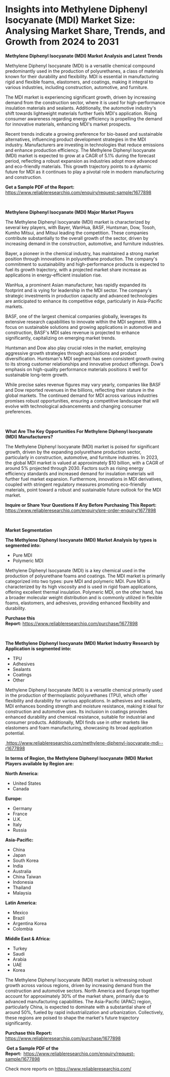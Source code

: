 <p><h1>Insights into Methylene Diphenyl Isocyanate (MDI) Market Size: Analysing Market Share, Trends, and Growth from 2024 to 2031</h1></p><p><strong>Methylene Diphenyl Isocyanate (MDI) Market Analysis and Latest Trends</strong></p>
<p><p>Methylene Diphenyl Isocyanate (MDI) is a versatile chemical compound predominantly used in the production of polyurethanes, a class of materials known for their durability and flexibility. MDI is essential in manufacturing rigid and flexible foams, elastomers, and coatings, making it integral to various industries, including construction, automotive, and furniture.</p><p>The MDI market is experiencing significant growth, driven by increasing demand from the construction sector, where it is used for high-performance insulation materials and sealants. Additionally, the automotive industry's shift towards lightweight materials further fuels MDI's application. Rising consumer awareness regarding energy efficiency is propelling the demand for innovative materials, enhancing MDI's market prospects.</p><p>Recent trends indicate a growing preference for bio-based and sustainable alternatives, influencing product development strategies in the MDI industry. Manufacturers are investing in technologies that reduce emissions and enhance production efficiency. The Methylene Diphenyl Isocyanate (MDI) market is expected to grow at a CAGR of 5.1% during the forecast period, reflecting a robust expansion as industries adopt more advanced and eco-friendly materials. This growth trajectory points to a dynamic future for MDI as it continues to play a pivotal role in modern manufacturing and construction.</p></p>
<p><strong>Get a Sample PDF of the Report:&nbsp;</strong> <a href="https://www.reliableresearchiq.com/enquiry/request-sample/1677898?utm_campaign=1876&utm_medium=2&utm_source=Github&utm_content=ia&utm_term=28122024&utm_id=methylene-diphenyl-isocyanate-mdi">https://www.reliableresearchiq.com/enquiry/request-sample/1677898</a></p>
<p>&nbsp;</p>
<p><strong>Methylene Diphenyl Isocyanate (MDI) Major Market Players</strong></p>
<p><p>The Methylene Diphenyl Isocyanate (MDI) market is characterized by several key players, with Bayer, WanHua, BASF, Huntsman, Dow, Tosoh, Kumho Mitsui, and Mitsui leading the competition. These companies contribute substantially to the overall growth of the sector, driven by increasing demand in the construction, automotive, and furniture industries.</p><p>Bayer, a pioneer in the chemical industry, has maintained a strong market position through innovations in polyurethane production. The company's commitment to sustainability and high-performance products is expected to fuel its growth trajectory, with a projected market share increase as applications in energy-efficient insulation rise.</p><p>WanHua, a prominent Asian manufacturer, has rapidly expanded its footprint and is vying for leadership in the MDI sector. The company's strategic investments in production capacity and advanced technologies are anticipated to enhance its competitive edge, particularly in Asia-Pacific markets.</p><p>BASF, one of the largest chemical companies globally, leverages its extensive research capabilities to innovate within the MDI segment. With a focus on sustainable solutions and growing applications in automotive and construction, BASF's MDI sales revenue is projected to enhance significantly, capitalizing on emerging market trends.</p><p>Huntsman and Dow also play crucial roles in the market, employing aggressive growth strategies through acquisitions and product diversification. Huntsman's MDI segment has seen consistent growth owing to its strong customer relationships and innovative product offerings. Dow’s emphasis on high-quality performance materials positions it well for sustainable long-term growth.</p><p>While precise sales revenue figures may vary yearly, companies like BASF and Dow reported revenues in the billions, reflecting their stature in the global markets. The continued demand for MDI across various industries promises robust opportunities, ensuring a competitive landscape that will evolve with technological advancements and changing consumer preferences.</p></p>
<p>&nbsp;</p>
<p><strong>What Are The Key Opportunities For Methylene Diphenyl Isocyanate (MDI) Manufacturers?</strong></p>
<p><p>The Methylene Diphenyl Isocyanate (MDI) market is poised for significant growth, driven by the expanding polyurethane production sector, particularly in construction, automotive, and furniture industries. In 2023, the global MDI market is valued at approximately $10 billion, with a CAGR of around 5% projected through 2030. Factors such as rising energy efficiency standards and increased demand for insulation materials will further fuel market expansion. Furthermore, innovations in MDI derivatives, coupled with stringent regulatory measures promoting eco-friendly materials, point toward a robust and sustainable future outlook for the MDI market.</p></p>
<p><strong>Inquire or Share Your Questions If Any Before Purchasing This Report:</strong> <a href="https://www.reliableresearchiq.com/enquiry/pre-order-enquiry/1677898?utm_campaign=1876&utm_medium=2&utm_source=Github&utm_content=ia&utm_term=28122024&utm_id=methylene-diphenyl-isocyanate-mdi">https://www.reliableresearchiq.com/enquiry/pre-order-enquiry/1677898</a></p>
<p>&nbsp;</p>
<p><strong>Market Segmentation</strong></p>
<p><strong>The Methylene Diphenyl Isocyanate (MDI) Market Analysis by types is segmented into:</strong></p>
<p><ul><li>Pure MDI</li><li>Polymeric MDI</li></ul></p>
<p><p>Methylene Diphenyl Isocyanate (MDI) is a key chemical used in the production of polyurethane foams and coatings. The MDI market is primarily categorized into two types: pure MDI and polymeric MDI. Pure MDI is characterized by its high viscosity and is used in rigid foam applications, offering excellent thermal insulation. Polymeric MDI, on the other hand, has a broader molecular weight distribution and is commonly utilized in flexible foams, elastomers, and adhesives, providing enhanced flexibility and durability.</p></p>
<p><strong>Purchase this Report:&nbsp;</strong><a href="https://www.reliableresearchiq.com/purchase/1677898?utm_campaign=1876&utm_medium=2&utm_source=Github&utm_content=ia&utm_term=28122024&utm_id=methylene-diphenyl-isocyanate-mdi">https://www.reliableresearchiq.com/purchase/1677898</a></p>
<p>&nbsp;</p>
<p><strong>The Methylene Diphenyl Isocyanate (MDI) Market Industry Research by Application is segmented into:</strong></p>
<p><ul><li>TPU</li><li>Adhesives</li><li>Sealants</li><li>Coatings</li><li>Other</li></ul></p>
<p><p>Methylene Diphenyl Isocyanate (MDI) is a versatile chemical primarily used in the production of thermoplastic polyurethanes (TPU), which offer flexibility and durability for various applications. In adhesives and sealants, MDI enhances bonding strength and moisture resistance, making it ideal for construction and automotive uses. Its inclusion in coatings provides enhanced durability and chemical resistance, suitable for industrial and consumer products. Additionally, MDI finds use in other markets like elastomers and foam manufacturing, showcasing its broad application potential.</p></p>
<p><a href="https://www.reliableresearchiq.com/methylene-diphenyl-isocyanate-mdi--r1677898?utm_campaign=1876&utm_medium=2&utm_source=Github&utm_content=ia&utm_term=28122024&utm_id=methylene-diphenyl-isocyanate-mdi">&nbsp;https://www.reliableresearchiq.com/methylene-diphenyl-isocyanate-mdi--r1677898</a></p>
<p><strong>In terms of Region, the Methylene Diphenyl Isocyanate (MDI) Market Players available by Region are:</strong></p>
<p>
    <p> <strong> North America: </strong>
        <ul>
            <li>United States</li>
            <li>Canada</li>
        </ul>
        </p> 
    <p> <strong> Europe: </strong>
        <ul>
            <li>Germany</li>
            <li>France</li>
            <li>U.K.</li>
            <li>Italy</li>
            <li>Russia</li>
        </ul>
        </p> 
    <p> <strong> Asia-Pacific: </strong>
        <ul>
            <li>China</li>
            <li>Japan</li>
            <li>South Korea</li>
            <li>India</li>
            <li>Australia</li>
            <li>China Taiwan</li>
            <li>Indonesia</li>
            <li>Thailand</li>
            <li>Malaysia</li>
        </ul>
        </p> 
    <p> <strong> Latin America: </strong>
        <ul>
            <li>Mexico</li>
            <li>Brazil</li>
            <li>Argentina Korea</li>
            <li>Colombia</li>
        </ul>
        </p> 
    <p> <strong> Middle East & Africa: </strong>
        <ul>
            <li>Turkey</li>
            <li>Saudi</li>
            <li>Arabia</li>
            <li>UAE</li>
            <li>Korea</li>
        </ul>
    </p>
    </p>
<p><p>The Methylene Diphenyl Isocyanate (MDI) market is witnessing robust growth across various regions, driven by increasing demand from the construction and automotive sectors. North America and Europe together account for approximately 30% of the market share, primarily due to advanced manufacturing capabilities. The Asia-Pacific (APAC) region, particularly China, is expected to dominate with a substantial share of around 50%, fueled by rapid industrialization and urbanization. Collectively, these regions are poised to shape the market's future trajectory significantly.</p></p>
<p><strong>Purchase this Report: </strong><a href="https://www.reliableresearchiq.com/purchase/1677898?utm_campaign=1876&utm_medium=2&utm_source=Github&utm_content=ia&utm_term=28122024&utm_id=methylene-diphenyl-isocyanate-mdi">https://www.reliableresearchiq.com/purchase/1677898</a></p>
<p>&nbsp;<strong>Get a Sample PDF of the Report:&nbsp;&nbsp;</strong><a href="https://www.reliableresearchiq.com/enquiry/request-sample/1677898?utm_campaign=1876&utm_medium=2&utm_source=Github&utm_content=ia&utm_term=28122024&utm_id=methylene-diphenyl-isocyanate-mdi">https://www.reliableresearchiq.com/enquiry/request-sample/1677898</a></p>
<p><strong></strong></p>
<p>Check more reports on <a href="https://www.reliableresearchiq.com/?utm_campaign=1876&utm_medium=2&utm_source=Github&utm_content=ia&utm_term=28122024&utm_id=methylene-diphenyl-isocyanate-mdi">https://www.reliableresearchiq.com/</a></p>